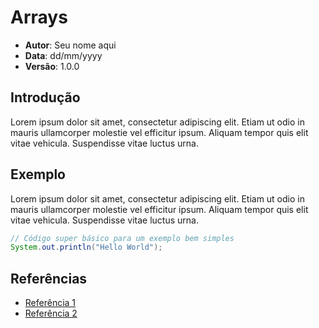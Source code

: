 # Arrays

- **Autor**: Seu nome aqui
- **Data**: dd/mm/yyyy
- **Versão**: 1.0.0

## Introdução

Lorem ipsum dolor sit amet, consectetur adipiscing elit. Etiam ut odio in mauris ullamcorper molestie vel efficitur ipsum. Aliquam tempor quis elit vitae vehicula. Suspendisse vitae luctus urna. 

## Exemplo

Lorem ipsum dolor sit amet, consectetur adipiscing elit. Etiam ut odio in mauris ullamcorper molestie vel efficitur ipsum. Aliquam tempor quis elit vitae vehicula. Suspendisse vitae luctus urna. 

```java
// Código super básico para um exemplo bem simples
System.out.println("Hello World");
```

## Referências

- [Referência 1](html://www.example.com)
- [Referência 2](html://www.example.com)